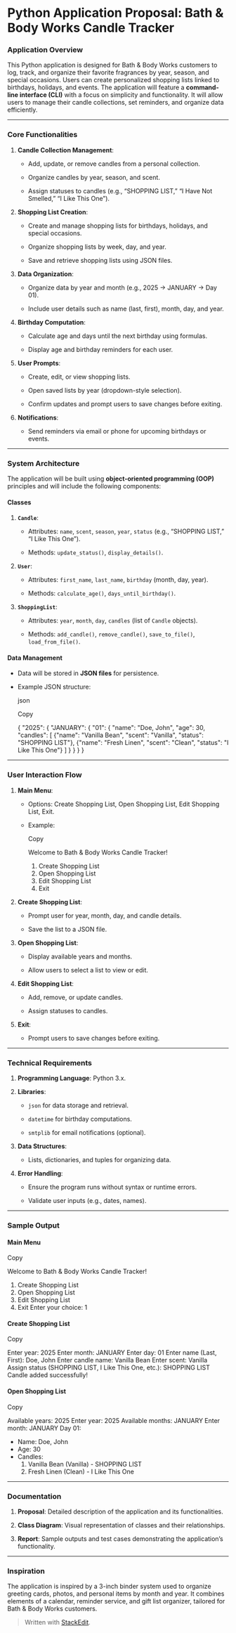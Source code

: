 ﻿# **Python Application Proposal: Bath & Body Works Candle Tracker**

### **Application Overview**
This Python application is designed for Bath & Body Works customers to log, track, and organize their favorite fragrances by year, season, and special occasions. Users can create personalized shopping lists linked to birthdays, holidays, and events. The application will feature a  **command-line interface (CLI)**  with a focus on simplicity and functionality. It will allow users to manage their candle collections, set reminders, and organize data efficiently.

----------

### **Core Functionalities**

1.  **Candle Collection Management**:
    
    -   Add, update, or remove candles from a personal collection.
        
    -   Organize candles by year, season, and scent.
        
    -   Assign statuses to candles (e.g., “SHOPPING LIST,” “I Have Not Smelled,” “I Like This One”).
        
2.  **Shopping List Creation**:
    
    -   Create and manage shopping lists for birthdays, holidays, and special occasions.
        
    -   Organize shopping lists by week, day, and year.
        
    -   Save and retrieve shopping lists using JSON files.
        
3.  **Data Organization**:
    
    -   Organize data by year and month (e.g., 2025 → JANUARY → Day 01).
        
    -   Include user details such as name (last, first), month, day, and year.
        
4.  **Birthday Computation**:
    
    -   Calculate age and days until the next birthday using formulas.
        
    -   Display age and birthday reminders for each user.
        
5.  **User Prompts**:
    
    -   Create, edit, or view shopping lists.
        
    -   Open saved lists by year (dropdown-style selection).
        
    -   Confirm updates and prompt users to save changes before exiting.
        
6.  **Notifications**:
    
    -   Send reminders via email or phone for upcoming birthdays or events.
        

----------

### **System Architecture**

The application will be built using  **object-oriented programming (OOP)**  principles and will include the following components:

#### **Classes**

1.  **`Candle`**:
    
    -   Attributes:  `name`,  `scent`,  `season`,  `year`,  `status`  (e.g., “SHOPPING LIST,” “I Like This One”).
        
    -   Methods:  `update_status()`,  `display_details()`.
        
2.  **`User`**:
    
    -   Attributes:  `first_name`,  `last_name`,  `birthday`  (month, day, year).
        
    -   Methods:  `calculate_age()`,  `days_until_birthday()`.
        
3.  **`ShoppingList`**:
    
    -   Attributes:  `year`,  `month`,  `day`,  `candles`  (list of  `Candle`  objects).
        
    -   Methods:  `add_candle()`,  `remove_candle()`,  `save_to_file()`,  `load_from_file()`.
        

#### **Data Management**

-   Data will be stored in  **JSON files**  for persistence.
    
-   Example JSON structure:
    
    json
    
    Copy
    
    {
      "2025": {
        "JANUARY": {
          "01": {
            "name": "Doe, John",
            "age": 30,
            "candles": [
              {"name": "Vanilla Bean", "scent": "Vanilla", "status": "SHOPPING LIST"},
              {"name": "Fresh Linen", "scent": "Clean", "status": "I Like This One"}
            ]
          }
        }
      }
    }
    

----------

### **User Interaction Flow**

1.  **Main Menu**:
    
    -   Options: Create Shopping List, Open Shopping List, Edit Shopping List, Exit.
        
    -   Example:
        
        Copy
        
        Welcome to Bath & Body Works Candle Tracker!
        1. Create Shopping List
        2. Open Shopping List
        3. Edit Shopping List
        4. Exit
        
2.  **Create Shopping List**:
    
    -   Prompt user for year, month, day, and candle details.
        
    -   Save the list to a JSON file.
        
3.  **Open Shopping List**:
    
    -   Display available years and months.
        
    -   Allow users to select a list to view or edit.
        
4.  **Edit Shopping List**:
    
    -   Add, remove, or update candles.
        
    -   Assign statuses to candles.
        
5.  **Exit**:
    
    -   Prompt users to save changes before exiting.
        

----------

### **Technical Requirements**

1.  **Programming Language**: Python 3.x.
    
2.  **Libraries**:
    
    -   `json`  for data storage and retrieval.
        
    -   `datetime`  for birthday computations.
        
    -   `smtplib`  for email notifications (optional).
        
3.  **Data Structures**:
    
    -   Lists, dictionaries, and tuples for organizing data.
        
4.  **Error Handling**:
    
    -   Ensure the program runs without syntax or runtime errors.
        
    -   Validate user inputs (e.g., dates, names).
        

----------

### **Sample Output**

#### **Main Menu**

Copy

Welcome to Bath & Body Works Candle Tracker!
1. Create Shopping List
2. Open Shopping List
3. Edit Shopping List
4. Exit
Enter your choice: 1

#### **Create Shopping List**

Copy

Enter year: 2025
Enter month: JANUARY
Enter day: 01
Enter name (Last, First): Doe, John
Enter candle name: Vanilla Bean
Enter scent: Vanilla
Assign status (SHOPPING LIST, I Like This One, etc.): SHOPPING LIST
Candle added successfully!

#### **Open Shopping List**

Copy

Available years: 2025
Enter year: 2025
Available months: JANUARY
Enter month: JANUARY
Day 01:
- Name: Doe, John
- Age: 30
- Candles:
  1. Vanilla Bean (Vanilla) - SHOPPING LIST
  2. Fresh Linen (Clean) - I Like This One

----------

### **Documentation**

1.  **Proposal**: Detailed description of the application and its functionalities.
    
2.  **Class Diagram**: Visual representation of classes and their relationships.
    
3.  **Report**: Sample outputs and test cases demonstrating the application’s functionality.
    

----------

### **Inspiration**

The application is inspired by a 3-inch binder system used to organize greeting cards, photos, and personal items by month and year. It combines elements of a calendar, reminder service, and gift list organizer, tailored for Bath & Body Works customers.

> Written with [StackEdit](https://stackedit.io/).
